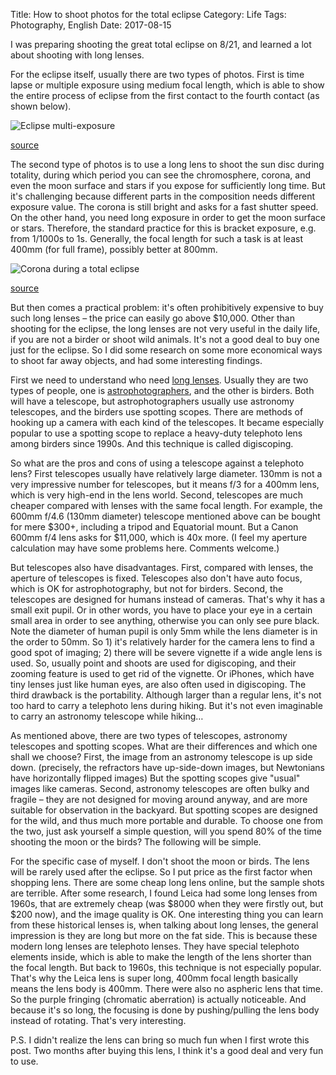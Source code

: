 Title: How to shoot photos for the total eclipse
Category: Life
Tags: Photography, English
Date: 2017-08-15

I was preparing shooting the great total eclipse on 8/21, and learned a lot about shooting with long lenses.

For the eclipse itself, usually there are two types of photos.
First is time lapse or multiple exposure using medium focal length, which is able to show the entire process of eclipse from the first contact to the fourth contact (as shown below).

![Eclipse multi-exposure]( http://www.math.nus.edu.sg/aslaksen/gem-projects/hm/0304-1-08-eclipse/Observations%20of%20a%20Solar%20Eclipse_files/image029.jpg)

[source]( http://www.math.nus.edu.sg/aslaksen/gem-projects/hm/0304-1-08-eclipse/Observations%20of%20a%20Solar%20Eclipse.htm)

The second type of photos is to use a long lens to shoot the sun disc during totality, during which period you can see the chromosphere, corona, and even the moon surface and stars if you expose for sufficiently long time.
But it's challenging because different parts in the composition needs different exposure value. 
The corona is still bright and asks for a fast shutter speed.
On the other hand, you need long exposure in order to get the moon surface or stars.
Therefore, the standard practice for this is bracket exposure, e.g. from 1/1000s to 1s. 
Generally, the focal length for such a task is at least 400mm (for full frame), possibly better at 800mm.

![Corona during a total eclipse]( http://www.math.nus.edu.sg/aslaksen/gem-projects/hm/0304-1-08-eclipse/Observations%20of%20a%20Solar%20Eclipse_files/image027.jpg)

[source]( http://www.math.nus.edu.sg/aslaksen/gem-projects/hm/0304-1-08-eclipse/Observations%20of%20a%20Solar%20Eclipse.htm)

But then comes a practical problem: it's often prohibitively expensive to buy such long lenses – the price can easily go above $10,000. 
Other than shooting for the eclipse, the long lenses are not very useful in the daily life, if you are not a birder or shoot wild animals. 
It's not a good deal to buy one just for the eclipse.
So I did some research on some more economical ways to shoot far away objects, and had some interesting findings.

First we need to understand who need [long lenses](https://yage.ai/lens-chromatic-aberration.html).
Usually they are two types of people, one is [astrophotographers](https://yage.ai/star-photography-en.html), and the other is birders.
Both will have a telescope, but astrophotographers usually use astronomy telescopes, and the birders use spotting scopes.
There are methods of hooking up a camera with each kind of the telescopes.
It became especially popular to use a spotting scope to replace a heavy-duty telephoto lens among birders since 1990s.
And this technique is called digiscoping.

So what are the pros and cons of using a telescope against a telephoto lens?
First telescopes usually have relatively large diameter.
130mm is not a very impressive number for telescopes, but it means f/3 for a 400mm lens, which is very high-end in the lens world.
Second, telescopes are much cheaper compared with lenses with the same focal length.
For example, the 600mm f/4.6 (130mm diameter) telescope mentioned above can be bought for mere $300+, including a tripod and Equatorial mount.
But a Canon 600mm f/4 lens asks for $11,000, which is 40x more.
(I feel my aperture calculation may have some problems here. Comments welcome.)

But telescopes also have disadvantages.
First, compared with lenses, the aperture of telescopes is fixed.
Telescopes also don't have auto focus, which is OK for astrophotography, but not for birders. 
Second, the telescopes are designed for humans instead of cameras.
That's why it has a small exit pupil.
Or in other words, you have to place your eye in a certain small area in order to see anything, otherwise you can only see pure black.
Note the diameter of human pupil is only 5mm while the lens diameter is in the order to 50mm. 
So 1) it's relatively harder for the camera lens to find a good spot of imaging;
2) there will be severe vignette if a wide angle lens is used.
So, usually point and shoots are used for digiscoping, and their zooming feature is used to get rid of the vignette.
Or iPhones, which have tiny lenses just like human eyes, are also often used in digiscoping.
The third drawback is the portability. 
Although larger than a regular lens, it's not too hard to carry a telephoto lens during hiking. 
But it's not even imaginable to carry an astronomy telescope while hiking…

As mentioned above, there are two types of telescopes, astronomy telescopes and spotting scopes. 
What are their differences and which one shall we choose?
First, the image from an astronomy telescope is up side down. (precisely, the refractors have up-side-down images, but Newtonians have horizontally flipped images)
But the spotting scopes give "usual" images like cameras. 
Second, astronomy telescopes are often bulky and fragile – they are not designed for moving around anyway, and are more suitable for observation in the backyard.
But spotting scopes are designed for the wild, and thus much more portable and durable. 
To choose one from the two, just ask yourself a simple question,  will you spend 80% of the time shooting the moon or the birds?
The following will be simple.

For the specific case of myself.
I don't shoot the moon or birds.
The lens will be rarely used after the eclipse.
So I put price as the first factor when shopping lens.
There are some cheap long lens online, but the sample shots are terrible.
After some research, I found Leica had some long lenses from 1960s, that are extremely cheap (was $8000 when they were firstly out, but $200 now), and the image quality is OK.
One interesting thing you can learn from these historical lenses is, when talking about long lenses, the general impression is they are long but more on the fat side.
This is because these modern long lenses are telephoto lenses.
They have special telephoto elements inside, which is able to make the length of the lens shorter than the focal length.
But back to 1960s, this technique is not especially popular.
That's why the Leica lens is super long, 400mm focal length basically means the lens body is 400mm.
There were also no aspheric lens that time. 
So the purple fringing (chromatic aberration) is actually noticeable. 
And because it's so long, the focusing is done by pushing/pulling the lens body instead of rotating. 
That's very interesting.

P.S. I didn't realize the lens can bring so much fun when I first wrote this post.
Two months after buying this lens, I think it's a good deal and very fun to use.